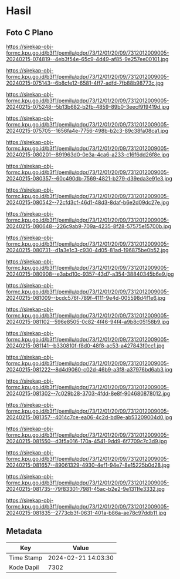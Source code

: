 # Hasil

## Foto C Plano

https://sirekap-obj-formc.kpu.go.id/b3f1/pemilu/pdpr/73/12/01/20/09/7312012009005-20240215-074819--4eb3f54e-65c9-4d49-af85-9e257ee00101.jpg

https://sirekap-obj-formc.kpu.go.id/b3f1/pemilu/pdpr/73/12/01/20/09/7312012009005-20240215-075143--6b8cfe12-6581-4ff7-adfd-7fb88b98773c.jpg

https://sirekap-obj-formc.kpu.go.id/b3f1/pemilu/pdpr/73/12/01/20/09/7312012009005-20240215-075248--5b13b682-b2fb-4859-89b0-3eecf919419d.jpg

https://sirekap-obj-formc.kpu.go.id/b3f1/pemilu/pdpr/73/12/01/20/09/7312012009005-20240215-075705--1656fa4e-7756-498b-b2c3-89c38fa08ca1.jpg

https://sirekap-obj-formc.kpu.go.id/b3f1/pemilu/pdpr/73/12/01/20/09/7312012009005-20240215-080201--891963d0-0e3a-4ca6-a233-c16f6dd26f8e.jpg

https://sirekap-obj-formc.kpu.go.id/b3f1/pemilu/pdpr/73/12/01/20/09/7312012009005-20240215-080357--60c490db-7569-4821-b279-d39eda3e91e3.jpg

https://sirekap-obj-formc.kpu.go.id/b3f1/pemilu/pdpr/73/12/01/20/09/7312012009005-20240215-080542--72cfd3cf-46d1-48d3-8daf-b6e2d09dc27e.jpg

https://sirekap-obj-formc.kpu.go.id/b3f1/pemilu/pdpr/73/12/01/20/09/7312012009005-20240215-080648--226c9ab9-709a-4235-8f28-57575e15700b.jpg

https://sirekap-obj-formc.kpu.go.id/b3f1/pemilu/pdpr/73/12/01/20/09/7312012009005-20240215-080731--d1a3e1c3-c930-4d05-81ad-196875be0b52.jpg

https://sirekap-obj-formc.kpu.go.id/b3f1/pemilu/pdpr/73/12/01/20/09/7312012009005-20240215-080908--e3abd10c-9357-43d7-a354-38840345b6e9.jpg

https://sirekap-obj-formc.kpu.go.id/b3f1/pemilu/pdpr/73/12/01/20/09/7312012009005-20240215-081009--bcdc576f-789f-4111-9e4d-005598d4f1e6.jpg

https://sirekap-obj-formc.kpu.go.id/b3f1/pemilu/pdpr/73/12/01/20/09/7312012009005-20240215-081102--596e8505-0c82-4f46-94f4-a9b8c05158b9.jpg

https://sirekap-obj-formc.kpu.go.id/b3f1/pemilu/pdpr/73/12/01/20/09/7312012009005-20240215-081141--b330810f-f8d0-48f8-ac53-a427843f0cc1.jpg

https://sirekap-obj-formc.kpu.go.id/b3f1/pemilu/pdpr/73/12/01/20/09/7312012009005-20240215-081222--8d4d9060-c02d-46b9-a3f8-a37976bd6ab3.jpg

https://sirekap-obj-formc.kpu.go.id/b3f1/pemilu/pdpr/73/12/01/20/09/7312012009005-20240215-081302--7c029b28-3703-4fdd-8e8f-904680878012.jpg

https://sirekap-obj-formc.kpu.go.id/b3f1/pemilu/pdpr/73/12/01/20/09/7312012009005-20240215-081357--4014c7ce-ea06-4c2d-bd9e-ab53209004d0.jpg

https://sirekap-obj-formc.kpu.go.id/b3f1/pemilu/pdpr/73/12/01/20/09/7312012009005-20240215-081550--d3f5a016-170a-4541-9dd9-6f7709c7c3d9.jpg

https://sirekap-obj-formc.kpu.go.id/b3f1/pemilu/pdpr/73/12/01/20/09/7312012009005-20240215-081657--89061329-4930-4ef1-94e7-8e15225b0d28.jpg

https://sirekap-obj-formc.kpu.go.id/b3f1/pemilu/pdpr/73/12/01/20/09/7312012009005-20240215-081735--79f83301-7981-45ac-b2e2-9e1311fe3332.jpg

https://sirekap-obj-formc.kpu.go.id/b3f1/pemilu/pdpr/73/12/01/20/09/7312012009005-20240215-081835--2773cb3f-0631-401a-b86a-ae78c97ddb11.jpg


## Metadata

| Key        | Value               |
| ---------- | ------------------- |
| Time Stamp | 2024-02-21 14:03:30 |
| Kode Dapil | 7302                |



